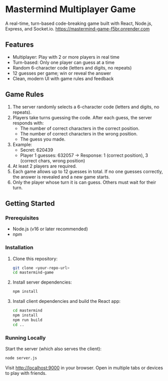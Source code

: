 # Mastermind Multiplayer Game

A real-time, turn-based code-breaking game built with React, Node.js, Express, and Socket.io.
https://mastermind-game-f5br.onrender.com
## Features
- Multiplayer: Play with 2 or more players in real time
- Turn-based: Only one player can guess at a time
- Random 6-character code (letters and digits, no repeats)
- 12 guesses per game; win or reveal the answer
- Clean, modern UI with game rules and feedback

## Game Rules
1. The server randomly selects a 6-character code (letters and digits, no repeats).
2. Players take turns guessing the code. After each guess, the server responds with:
   - The number of correct characters in the correct position.
   - The number of correct characters in the wrong position.
   - The guess you made.
3. Example:
   - Secret: 620439
   - Player 1 guesses: 632057 → Response: 1 (correct position), 3 (correct chars, wrong position)
4. At least 2 players are required.
5. Each game allows up to 12 guesses in total. If no one guesses correctly, the answer is revealed and a new game starts.
6. Only the player whose turn it is can guess. Others must wait for their turn.

## Getting Started

### Prerequisites
- Node.js (v16 or later recommended)
- npm

### Installation
1. Clone this repository:
   ```sh
   git clone <your-repo-url>
   cd mastermind-game
   ```
2. Install server dependencies:
   ```sh
   npm install
   ```
3. Install client dependencies and build the React app:
   ```sh
   cd mastermind
   npm install
   npm run build
   cd ..
   ```

### Running Locally
Start the server (which also serves the client):
```sh
node server.js
```
Visit [http://localhost:9000](http://localhost:9000) in your browser. Open in multiple tabs or devices to play with friends.
